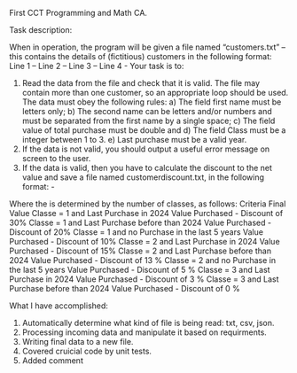 First CCT Programming and Math CA.

Task description: 

When in operation, the program will be given a file named “customers.txt” – this contains the details of 
(fictitious) customers in the following format: 
Line 1 – <First Name> <Second Name> 
Line 2 – <Total Purchase> 
Line 3 – <Class> 
Line 4 - <Last Purchase> 
Your task is to: 
1) Read the data from the file and check that it is valid. The file may contain more than one customer, 
so an appropriate loop should be used. The data must obey the following rules: 
a) The field first name must be letters only; 
b) The second name can be letters and/or numbers and must be separated from the first 
name by a single space; 
c) The field value of total purchase must be double and 
d) The field Class must be a integer between 1 to 3. 
e) Last purchase must be a valid year. 
2) If the data is not valid, you should output a useful error message on screen to the user. 
3) If the data is valid, then you have to calculate the discount to the net value and save a file named 
customerdiscount.txt, in the following format: 
<Name> - <Discount value> 
<Final Value> 
Where the <Final Value> is determined by the number of classes, as follows: 
Criteria Final Value
Classe = 1 and Last Purchase in 2024 Value Purchased - Discount of 30% 
Classe = 1 and Last Purchase before than 2024 Value Purchased - Discount of 20% 
Classe = 1 and no Purchase in the last 5 years Value Purchased - Discount of 10% 
Classe = 2 and Last Purchase in 2024 Value Purchased - Discount of 15% 
Classe = 2 and Last Purchase before than 2024 Value Purchased - Discount of 13 % 
Classe = 2 and no Purchase in the last 5 years Value Purchased - Discount of 5 % 
Classe = 3 and Last Purchase in 2024 Value Purchased - Discount of 3 % 
Classe = 3 and Last Purchase before than 2024 Value Purchased - Discount of 0 % 


What I have accomplished:
1. Automatically determine what kind of file is being read: txt, csv, json.
2. Processing incoming data and manipulate it based on requirments.
3. Writing final data to a new file.
4. Covered cruicial code by unit tests.
5. Added comment

